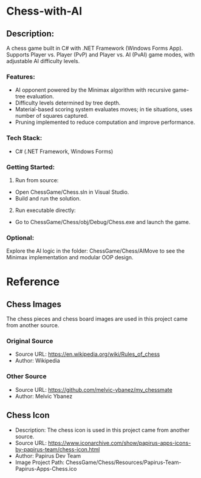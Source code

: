 # Chess-with-AI

## Description:
A chess game built in C# with .NET Framework (Windows Forms App). Supports Player vs. Player (PvP) and Player vs. AI (PvAI) game modes, with adjustable AI difficulty levels.

### Features:
* AI opponent powered by the Minimax algorithm with recursive game-tree evaluation.
* Difficulty levels determined by tree depth.
* Material-based scoring system evaluates moves; in tie situations, uses number of squares captured.
* Pruning implemented to reduce computation and improve performance.

### Tech Stack:
* C# (.NET Framework, Windows Forms)

### Getting Started:
1. Run from source:
* Open ChessGame/Chess.sln in Visual Studio.
* Build and run the solution.
2. Run executable directly:
* Go to ChessGame/Chess/obj/Debug/Chess.exe and launch the game.

### Optional:
Explore the AI logic in the folder: ChessGame/Chess/AIMove to see the Minimax implementation and modular OOP design.

# Reference

## Chess Images
The chess pieces and chess board images are used in this project came from another source.

### Original Source
* Source URL: https://en.wikipedia.org/wiki/Rules_of_chess
* Author: Wikipedia

### Other Source
* Source URL: https://github.com/melvic-ybanez/my_chessmate
* Author: Melvic Ybanez

## Chess Icon
* Description: The chess icon is used in this project came from another source.
* Source URL: https://www.iconarchive.com/show/papirus-apps-icons-by-papirus-team/chess-icon.html
* Author: Papirus Dev Team
* Image Project Path: ChessGame/Chess/Resources/Papirus-Team-Papirus-Apps-Chess.ico
